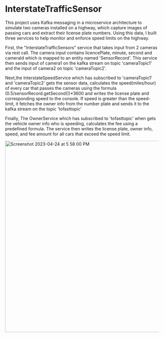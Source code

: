 # InterstateTrafficSensor

This project uses Kafka messaging in a microservice architecture to simulate two cameras installed on a highway, which capture images of passing cars and extract their license plate numbers. Using this data, I built three services to help monitor and enforce speed limits on the highway.  

First, the "InterstateTrafficSensors" service that takes input from 2 cameras via rest call. The camera input contains licencePlate, minute, second and cameraId which is mapped to an entity named 'SensorRecord'. This service then sends input of camera1 on the kafka stream on topic 'cameraTopic1' and the input of camera2 on topic 'cameraTopic2'.

Next,the InterstateSpeedService which has subscribed to 'cameraTopic1' and 'cameraTopic2' gets the sensor data, calculates the speed(miles/hour) of every car that passes the cameras using the formula (0.5/sensorRecord.getSecond())*3600 and writes the license plate and corresponding speed to the console. If speed is greater than the speed-limit, it fetches the owner info from the number plate and sends it to the kafka stream on the topic 'tofasttopic'

Finally, The OwnerService which has subscribed to 'tofasttopic' when gets the vehicle owner info who is speeding, calculates the fee using a predefined formula. The service then writes the license plate, owner info, speed, and fee amount for all cars that exceed the speed limit. 
  

<img width="627" alt="Screenshot 2023-04-24 at 5 58 00 PM" src="https://user-images.githubusercontent.com/53370994/234133866-62836ab6-8708-4822-8af1-e2e6be7383d2.png">

